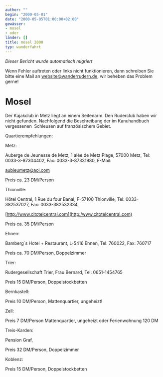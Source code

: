 ```yaml
---
author: ""
begin: "2000-05-01"
date: "2000-05-05T01:00:00+02:00"
gewässer:
- mosel
- oder
länder: []
title: mosel 2000
typ: wanderfahrt
---
```



*Dieser Bericht wurde automatisch migriert*

Wenn Fehler auftreten oder links nicht funktionieren, dann schreiben Sie bitte eine Mail an website@wanderrudern.de, wir beheben das Problem gerne!



# Mosel


Der Kajakclub in Metz liegt an einem Seitenarm. Den Ruderclub haben wir nicht gefunden. Nachfolgend die Beschreibung der im Kanuhandbuch vergessenen  Schleusen auf französischem Gebiet.

Quartierempfehlungen:

Metz:

Auberge de Jeunesse de Metz, 1 alée de Metz Plage, 57000 Metz, Tel: 0033-3-87304402, Fax: 0033-3-87331980, E-Mail:

aubjeumetz@aol.com

Preis ca. 23 DM/Person

Thionville:

Hôtel Central, 1 Rue du four Banal, F-57100 Thionville, Tel: 0033-382537027, Fax: 0033-382532334,

[http://www.citotelcentral.com](http:/www.citotelcentral.com)

Preis ca. 35 DM/Person

Ehnen:

Bamberg´s Hotel + Restaurant, L-5416 Ehnen, Tel: 760022, Fax: 760717

Preis ca. 70 DM/Person, Doppelzimmer

Trier:

Rudergesellschaft Trier, Frau Bernard, Tel: 0651-1454765

Preis 15 DM/Person, Doppelstockbetten

Bernkastell:

Preis 10 DM/Person, Mattenquartier, ungeheizt!

Zell:

Preis 7 DM/Person Mattenquartier, ungeheizt oder Ferienwohnung 120 DM

Treis-Karden:

Pension Graf,

Preis 32 DM/Person, Doppelzimmer

Koblenz:

Preis 15 DM/Person, Doppelstockbetten